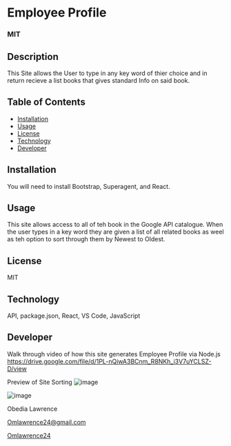 
# Employee Profile
  ### MIT
  
  ## Description
  This Site allows the User to type in any key word of thier choice and in return recieve a list books that gives standard Info on said book.
 
  ## Table of Contents
  
 * [Installation](#installation)
 * [Usage](#usage)
 * [License](#license)
 * [Technology](#technology)
 * [Developer](#Developer)

  ## Installation
  You will need to install Bootstrap, Superagent, and React.

  ## Usage
  This site allows access to all of teh book in the Google API catalogue. When the user types in a key word they are given a list of all related
  books as weel as teh option to sort through them by Newest to Oldest.
  
  ## License
  MIT

  ## Technology
  API, package.json, React, VS Code, JavaScript   

  ## Developer
  
  Walk through video of how this site generates Employee Profile via Node.js
   https://drive.google.com/file/d/1PL-nQiwA3BCnm_R8NKh_i3V7uYCLSZ-D/view
  
  Preview of Site 
  Sorting 
  ![image](https://user-images.githubusercontent.com/73300219/118299312-97dbb680-b4ae-11eb-86df-07f31250b520.png)
  
  ![image](https://user-images.githubusercontent.com/73300219/118299401-b3df5800-b4ae-11eb-8f75-3f54aa53b699.png)


  Obedia Lawrence
  
  Omlawrence24@gmail.com
  
  [Omlawrence24](https://github.com/Omlawrence24) 
 

 
